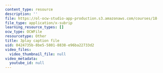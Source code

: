 ```yaml
---
content_type: resource
description: ''
file: https://ol-ocw-studio-app-production.s3.amazonaws.com/courses/18-03sc-differential-equations-fall-2011/0424735b8be558018838e96ba22733d2_EQJBp6Ym-6A.vtt
file_type: application/x-subrip
learning_resource_types: []
ocw_type: OCWFile
resourcetype: Other
title: 3play caption file
uid: 0424735b-8be5-5801-8838-e96ba22733d2
video_files:
  video_thumbnail_file: null
video_metadata:
  youtube_id: null
---
```


